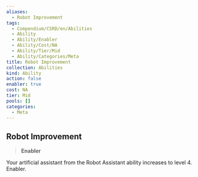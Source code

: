 ```yaml
---
aliases:
  - Robot Improvement
tags:
  - Compendium/CSRD/en/Abilities
  - Ability
  - Ability/Enabler
  - Ability/Cost/NA
  - Ability/Tier/Mid
  - Ability/Categories/Meta
title: Robot Improvement
collection: Abilities
kind: Ability
action: false
enabler: true
cost: NA
tier: Mid
pools: []
categories:
  - Meta
---
```

## Robot Improvement  
>**Enabler**
  
Your artificial assistant from the Robot Assistant ability increases to level 4. Enabler.